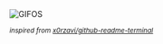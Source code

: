 <div align="justify">
<picture>
    <source media="(prefers-color-scheme: dark)" srcset="https://i.ibb.co/p1SRFQV/output-gif.gif">
    <source media="(prefers-color-scheme: light)" srcset="https://i.ibb.co/p1SRFQV/output-gif.gif">
    <img alt="GIFOS" src="https://i.ibb.co/p1SRFQV/output-gif.gif">
</picture>

<sub><i>inspired from [x0rzavi/github-readme-terminal](https://github.com/x0rzavi/github-readme-terminal)</i></sub>

</div>

<!-- Image deletion URL: https://ibb.co/qDvWQCq/5000b1f3554787f035657e6cff37fe81 -->